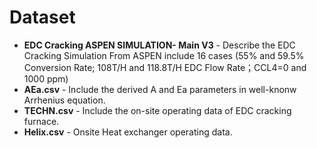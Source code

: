 # Dataset

* **EDC Cracking ASPEN SIMULATION- Main V3**  - Describe the EDC Cracking Simulation From ASPEN include 16 cases (55% and 59.5% Conversion Rate; 108T/H and 118.8T/H EDC Flow Rate；CCL4=0 and 1000 ppm)
* **AEa.csv** - Include the derived A and Ea parameters in well-knonw Arrhenius equation.
* **TECHN.csv** - Include the on-site operating data of EDC cracking furnace.
* **Helix.csv** - Onsite Heat exchanger operating data.

